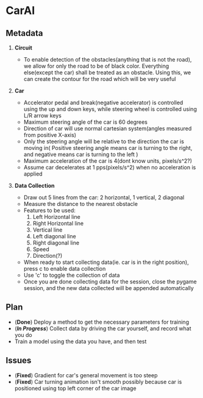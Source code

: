 # CarAI

## Metadata

 1. **Circuit**

	- To enable detection of the obstacles(anything that is not the road), we allow for only the road to be of black color. Everything else(except the car) shall be treated as an obstacle. Using this, we can create the contour for the road which will be very useful

 2. **Car**
	
	- Accelerator pedal and break(negative accelerator) is controlled using the up and down keys, while steering wheel is controlled using L/R arrow keys 
	- Maximum steering angle of the car is 60 degrees
	- Direction of car will use normal cartesian system(angles measured from positive X-axis)
	- Only the steering angle will be relative to the direction the car is moving in( Positive steering angle means car is turning to the right, and negative means car is turning to the left )
	- Maximum acceleration of the car is 4(dont know units, pixels/s^2?)
	- Assume car decelerates at 1 pps(pixels/s^2) when no acceleration is applied

3. **Data Collection**

	- Draw out 5 lines from the car: 2 horizontal, 1 vertical, 2 diagonal
	- Measure the distance to the nearest obstacle
	- Features to be used:
		1. Left Horizontal line
		2. Right Horizontal line
		3. Vertical line
		4. Left diagonal line
		5. Right diagonal line
		6. Speed
		7. Direction(?)
	- When ready to start collecting data(ie. car is in the right position), press c to enable data collection
	- Use 'c' to toggle the collection of data
	- Once you are done collecting data for the session, close the pygame session, and the new data collected will be appended automatically	

## Plan

- (**Done**) Deploy a method to get the necessary parameters for training
- (***In Progress***) Collect data by driving the car yourself, and record what you do
- Train a model using the data you have, and then test

## Issues

- (**Fixed**) Gradient for car's general movement is too steep
- (**Fixed**) Car turning animation isn't smooth possibly because car is positioned using top left corner of the car image 	
